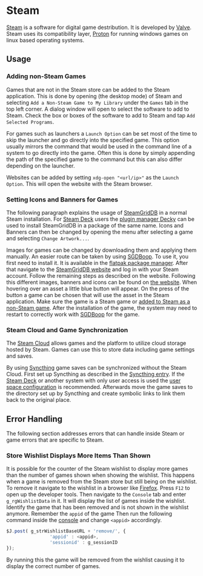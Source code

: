 # Steam

[Steam](https://store.steampowered.com/) is a software for digital game
destribution.
It is developed by [Valve](https://www.valvesoftware.com).
Steam uses its compatibility layer, [Proton](./proton.md) for running windows
games on linux based operating systems.

## Usage

### Adding non-Steam Games

Games that are not in the Steam store can be added to the Steam application.
This is done by opening (the desktop mode) of Steam and selecting
`Add a Non-Steam Game to My Library` under the `Games` tab in the top left
corner.
A dialog window will open to select the software to add to Steam.
Check the box or boxes of the software to add to Steam and tap
`Add Selected Programs`.

For games such as launchers a `Launch Option` can be set most of the time to
skip the launcher and go directly into the specified game.
This option usually mirrors the command that would be used in the command line
of a system to go directly into the game.
Often this is done by simply appending the path of the specified game to the
command but this can also differ depending on the launcher.

Websites can be added by setting `xdg-open "<url/ip>"` as the `Launch Option`.
This will open the website with the Steam browser.

### Setting Icons and Banners for Games

The following paragraph explains the usage of [SteamGridDB](https://www.steamgriddb.com/) in a
normal Steam installation.
For [Steam Deck](/wiki/games/steam_deck.md) users the
[plugin manager Decky](/wiki/games/steam_deck.md#plugin-manager-decky) can be used to install
SteamGridDB in a package of the same name.
Icons and Banners can then be changed by opening the menu after selecting a game and selecting
`Change Artwork...`.

Images for games can be changed by downloading them and applying them manually.
An easier route can be taken by using
[SGDBoop](https://www.steamgriddb.com/boop).
To use it, you first need to install it.
It is available in the [flatpak package manager](../linux/flatpak.md).
After that navigate to the
[SteamGridDB website](https://www.steamgriddb.com/boop) and log in with your
Steam account.
Follow the remaining steps as described on the website.
Following this different images, banners and icons can be found on
[the website](https://www.steamgriddb.com/).
When hovering over an asset a little blue button will appear.
On the press of the button a game can be chosen that will use the asset in the
Steam application.
Make sure the game is a Steam game or
[added to Steam as a non-Steam game](#adding-non-steam-games).
After the installation of the game, the system may need to restart to correctly
work with [SGDBoop](https://www.steamgriddb.com/boop) for the game.

### Steam Cloud and Game Synchronization

The [Steam Cloud](https://partner.steamgames.com/doc/features/cloud) allows
games and the platform to utilize cloud storage hosted by Steam.
Games can use this to store data including game settings and saves.

By using [Syncthing](../syncthing.md) game saves can be synchronized without
the Steam Cloud.
First set up Syncthing as described in the
[Syncthing entry](../syncthing.md#setup).
If the [Steam Deck](./steam_deck.md) or another system with only user access is
used the
[user space configuration](../syncthing.md#user-space-configuration-for-linux)
is recommended.
Afterwards move the game saves to the directory set up by Syncthing and create
symbolic links to link them back to the original place.

## Error Handling

The following section addresses errors that can handle inside Steam or game
errors that are specific to Steam.

### Store Wishlist Displays More Items Than Shown

It is possible for the counter of the Steam wishlist to display more games than
the number of games shown when showing the wishlist.
This happens when a game is removed from the Steam store but still being on the
wishlist.
To remove it navigate to the wishlist in a browser like
[Firefox](/wiki/firefox.md).
Press `F12` to open up the developer tools.
Then navigate to the `Console` tab and enter `g_rgWishlistData` in it.
It will display the list of games inside the wishlist.
Identify the game that has been removed and is not shown in the wishlist
anymore.
Remember the `appid` of the game
Then run the following command inside the [console](/wiki/system_console.md) and
change `<appid>` accordingly.

```js
$J.post( g_strWishlistBaseURL + 'remove/', {
				'appid' : <appid>,
				'sessionid' : g_sessionID
});
```

By running this the game will be removed from the wishlist causing it to display
the correct number of games.
